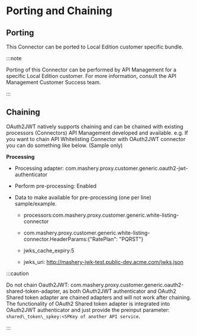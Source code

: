 ﻿---
sidebar_position: 5
---

# Porting and Chaining

<head>
  <meta name="guidename" content="API Management"/>
  <meta name="context" content="GUID-feac66cf-98c0-41ef-873c-b8dd9aacefe1"/>
</head>

## Porting

This Connector can be ported to Local Edition customer specific bundle. 

:::note

Porting of this Connector can be performed by API Management for a specific  Local Edition customer. For more information, consult the API Management Customer Success team.

:::

## Chaining

OAuth2JWT natively supports chaining and can be chained with existing processors (Connectors) API Management developed and available. e.g. If you want to chain API Whitelisting Connector with OAuth2JWT connector you can do something like below. (Sample only) 

**Processing**

- Processing adapter: com.mashery.proxy.customer.generic.oauth2-jwt-authenticator 

- Perform pre-processing: Enabled 

- Data to make available for pre-processing (one per line) sample/example. 

  - processors:com.mashery.proxy.customer.generic.white-listing-connector 

  - com.mashery.proxy.customer.generic.white-listing-connector.HeaderParams:\{"RatePlan": "PQRST"\} 
  - jwks\_cache\_expiry:5 

  - jwks\_uri: http://mashery-jwk-test.public-dev.acme.com/jwks.json 

:::caution

Do not chain Oauth2JWT: com.mashery.proxy.customer.generic.oauth2-shared-token-adapter, as both OAuth2JWT authenticator and OAuth2 Shared token adapter are chained adapters and will not work after chaining. The functionality of OAuth2 Shared token adapter is integrated into OAuth2JWT authenticator and just provide the preinput parameter: `shared\_token\_spkey:<SPKey of another API service`.

:::
